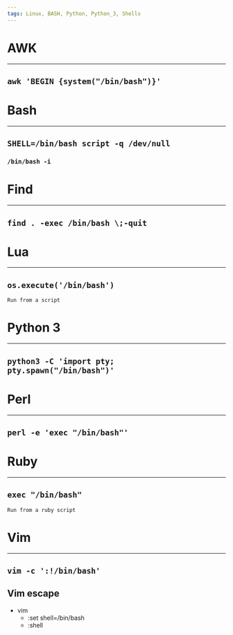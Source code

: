 ```yaml
---
tags: Linux, BASH, Python, Python_3, Shells
---
```

# AWK
***
## `awk 'BEGIN {system("/bin/bash")}'`
# Bash
***
## `SHELL=/bin/bash script -q /dev/null`
### `/bin/bash -i`
# Find
***
## `find . -exec /bin/bash \;-quit`
# Lua
***
## `os.execute('/bin/bash')`
	Run from a script
# Python 3
***
## `python3 -C 'import pty; pty.spawn("/bin/bash")'`
# Perl
***
## `perl -e 'exec "/bin/bash"'`
# Ruby
***
## `exec "/bin/bash"`
	Run from a ruby script
# Vim
***
## `vim -c ':!/bin/bash'`
## Vim escape
- vim
	- :set shell=/bin/bash
	- :shell
